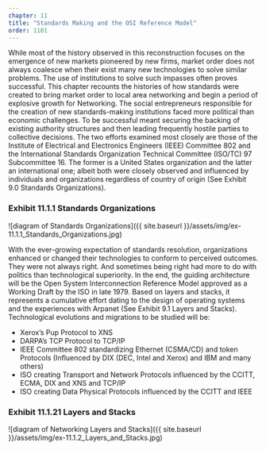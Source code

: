 ```yaml
---
chapter: 11
title: "Standards Making and the OSI Reference Model"
order: 1101
---
```


While most of the history observed in this reconstruction focuses on the emergence of new markets pioneered by new firms, market order does not always coalesce when their exist many new technologies to solve similar problems. The use of institutions to solve such impasses often proves successful. This chapter recounts the histories of how standards were created to bring market order to local area networking and begin a period of explosive growth for Networking. The social entrepreneurs responsible for the creation of new standards-making institutions faced more political than economic challenges. To be successful meant securing the backing of existing authority structures and then leading frequently hostile parties to collective decisions. The two efforts examined most closely are those of the Institute of Electrical and Electronics Engineers (IEEE) Committee 802 and the International Standards Organization Technical Committee (ISO/TC) 97 Subcommittee 16. The former is a United States organization and the latter an international one; albeit both were closely observed and influenced by individuals and organizations regardless of country of origin (See Exhibit 9.0 Standards Organizations).

### Exhibit 11.1.1 Standards Organizations

![diagram of Standards Organizations]({{ site.baseurl }}/assets/img/ex-11.1.1_Standards_Organizations.jpg)

With the ever-growing expectation of standards resolution, organizations enhanced or changed their technologies to conform to perceived outcomes. They were not always right. And sometimes being right had more to do with politics than technological superiority. In the end, the guiding architecture will be the Open System Interconnection Reference Model approved as a Working Draft by the ISO in late 1979. Based on layers and stacks, it represents a cumulative effort dating to the design of operating systems and the experiences with Arpanet (See Exhibit 9.1 Layers and Stacks). Technological evolutions and migrations to be studied will be:

- Xerox’s Pup Protocol to XNS
- DARPA’s TCP Protocol to TCP/IP
- IEEE Committee 802 standardizing Ethernet (CSMA/CD) and token Protocols (Influenced by DIX (DEC, Intel and Xerox) and IBM and many others)
- ISO creating Transport and Network Protocols influenced by the CCITT, ECMA, DIX and XNS and TCP/IP
- ISO creating Data Physical Protocols influenced by the CCITT and IEEE

### Exhibit 11.1.21 Layers and Stacks

![diagram of Networking Layers and Stacks]({{ site.baseurl }}/assets/img/ex-11.1.2_Layers_and_Stacks.jpg)
